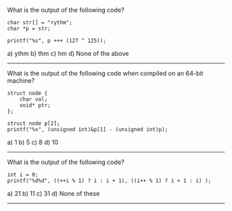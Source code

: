 What is the output of the following code?

	char str[] = "rythm";
	char *p = str;

	printf("%s", p +++ (127 ^ 125));

a) ythm
b) thm
c) hm
d) None of the above

--------------------------------------------------------------------------------

What is the output of the following code when compiled on an 64-bit machine?

	struct node {
		char val;
		void* ptr;
	};

	struct node p[2];
	printf("%x", (unsigned int)&p[1] - (unsigned int)p);

a) 1
b) 5
c) 8
d) 10

--------------------------------------------------------------------------------

What is the output of the following code?

	int i = 0;
	printf("%d%d", ((++i % 1) ? i : i + 1), ((i++ % 1) ? i + 1 : i) );

a) 21
b) 11
c) 31
d) None of these

--------------------------------------------------------------------------------

